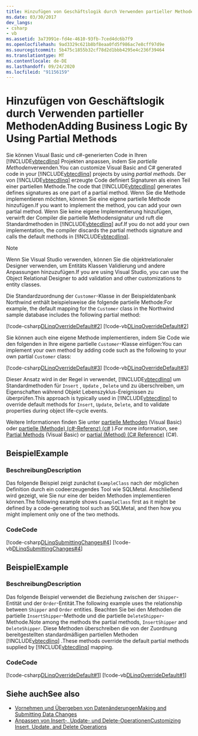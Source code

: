 ```yaml
---
title: Hinzufügen von Geschäftslogik durch Verwenden partieller Methoden
ms.date: 03/30/2017
dev_langs:
- csharp
- vb
ms.assetid: 3a73991e-fd4e-4610-93fb-7ced4dc6b7f9
ms.openlocfilehash: 9ad3329c621b8bf8eaa0fd5f986ac7e8cff97d9e
ms.sourcegitcommit: 5b475c1855b32cf78d2d1bbb4295e4c236f39464
ms.translationtype: MT
ms.contentlocale: de-DE
ms.lasthandoff: 09/24/2020
ms.locfileid: "91156159"
---
```

# <a name="adding-business-logic-by-using-partial-methods"></a><span data-ttu-id="9e587-102">Hinzufügen von Geschäftslogik durch Verwenden partieller Methoden</span><span class="sxs-lookup"><span data-stu-id="9e587-102">Adding Business Logic By Using Partial Methods</span></span>

<span data-ttu-id="9e587-103">Sie können Visual Basic und c#-generierten Code in Ihren [!INCLUDE[vbtecdlinq](../../../../../../includes/vbtecdlinq-md.md)] Projekten anpassen, indem Sie *partielle Methoden*verwenden.</span><span class="sxs-lookup"><span data-stu-id="9e587-103">You can customize Visual Basic and C# generated code in your [!INCLUDE[vbtecdlinq](../../../../../../includes/vbtecdlinq-md.md)] projects by using *partial methods*.</span></span> <span data-ttu-id="9e587-104">Der von [!INCLUDE[vbtecdlinq](../../../../../../includes/vbtecdlinq-md.md)] erzeugte Code definiert Signaturen als einen Teil einer partiellen Methode.</span><span class="sxs-lookup"><span data-stu-id="9e587-104">The code that [!INCLUDE[vbtecdlinq](../../../../../../includes/vbtecdlinq-md.md)] generates defines signatures as one part of a partial method.</span></span> <span data-ttu-id="9e587-105">Wenn Sie die Methode implementieren möchten, können Sie eine eigene partielle Methode hinzufügen.</span><span class="sxs-lookup"><span data-stu-id="9e587-105">If you want to implement the method, you can add your own partial method.</span></span> <span data-ttu-id="9e587-106">Wenn Sie keine eigene Implementierung hinzufügen, verwirft der Compiler die partielle Methodensignatur und ruft die Standardmethoden in [!INCLUDE[vbtecdlinq](../../../../../../includes/vbtecdlinq-md.md)] auf.</span><span class="sxs-lookup"><span data-stu-id="9e587-106">If you do not add your own implementation, the compiler discards the partial methods signature and calls the default methods in [!INCLUDE[vbtecdlinq](../../../../../../includes/vbtecdlinq-md.md)].</span></span>  
  
> [!NOTE]
> <span data-ttu-id="9e587-107">Wenn Sie Visual Studio verwenden, können Sie die objektrelationaler Designer verwenden, um Entitäts Klassen Validierung und andere Anpassungen hinzuzufügen.</span><span class="sxs-lookup"><span data-stu-id="9e587-107">If you are using Visual Studio, you can use the Object Relational Designer to add validation and other customizations to entity classes.</span></span>  
  
 <span data-ttu-id="9e587-108">Die Standardzuordnung der `Customer`-Klasse in der Beispieldatenbank Northwind enthält beispielsweise die folgende partielle Methode:</span><span class="sxs-lookup"><span data-stu-id="9e587-108">For example, the default mapping for the `Customer` class in the Northwind sample database includes the following partial method:</span></span>  
  
 [!code-csharp[DLinqOverrideDefault#2](../../../../../../samples/snippets/csharp/VS_Snippets_Data/DLinqOverrideDefault/cs/northwind.cs#2)]
 [!code-vb[DLinqOverrideDefault#2](../../../../../../samples/snippets/visualbasic/VS_Snippets_Data/DLinqOverrideDefault/vb/northwind.vb#2)]  
  
 <span data-ttu-id="9e587-109">Sie können auch eine eigene Methode implementieren, indem Sie Code wie den folgenden in Ihre eigene partielle `Customer`-Klasse einfügen:</span><span class="sxs-lookup"><span data-stu-id="9e587-109">You can implement your own method by adding code such as the following to your own partial `Customer` class:</span></span>  
  
 [!code-csharp[DLinqOverrideDefault#3](../../../../../../samples/snippets/csharp/VS_Snippets_Data/DLinqOverrideDefault/cs/Program.cs#3)]
 [!code-vb[DLinqOverrideDefault#3](../../../../../../samples/snippets/visualbasic/VS_Snippets_Data/DLinqOverrideDefault/vb/Module1.vb#3)]  
  
 <span data-ttu-id="9e587-110">Dieser Ansatz wird in der Regel in verwendet, [!INCLUDE[vbtecdlinq](../../../../../../includes/vbtecdlinq-md.md)] um Standardmethoden für `Insert` , `Update` , `Delete` und zu überschreiben, um Eigenschaften während Objekt Lebenszyklus-Ereignissen zu überprüfen.</span><span class="sxs-lookup"><span data-stu-id="9e587-110">This approach is typically used in [!INCLUDE[vbtecdlinq](../../../../../../includes/vbtecdlinq-md.md)] to override default methods for `Insert`, `Update`, `Delete`, and to validate properties during object life-cycle events.</span></span>  
  
 <span data-ttu-id="9e587-111">Weitere Informationen finden Sie unter [partielle Methoden](../../../../../visual-basic/programming-guide/language-features/procedures/partial-methods.md) (Visual Basic) oder [partielle (Methode) (c#-Referenz) (c#](../../../../../csharp/language-reference/keywords/partial-method.md) ).</span><span class="sxs-lookup"><span data-stu-id="9e587-111">For more information, see [Partial Methods](../../../../../visual-basic/programming-guide/language-features/procedures/partial-methods.md) (Visual Basic) or [partial (Method) (C# Reference)](../../../../../csharp/language-reference/keywords/partial-method.md) (C#).</span></span>  
  
## <a name="example"></a><span data-ttu-id="9e587-112">Beispiel</span><span class="sxs-lookup"><span data-stu-id="9e587-112">Example</span></span>  
  
### <a name="description"></a><span data-ttu-id="9e587-113">Beschreibung</span><span class="sxs-lookup"><span data-stu-id="9e587-113">Description</span></span>  

 <span data-ttu-id="9e587-114">Das folgende Beispiel zeigt zunächst `ExampleClass` nach der möglichen Definition durch ein codeerzeugendes Tool wie SQLMetal. Anschließend wird gezeigt, wie Sie nur eine der beiden Methoden implementieren können.</span><span class="sxs-lookup"><span data-stu-id="9e587-114">The following example shows `ExampleClass` first as it might be defined by a code-generating tool such as SQLMetal, and then how you might implement only one of the two methods.</span></span>  
  
### <a name="code"></a><span data-ttu-id="9e587-115">Code</span><span class="sxs-lookup"><span data-stu-id="9e587-115">Code</span></span>  

 [!code-csharp[DLinqSubmittingChanges#4](../../../../../../samples/snippets/csharp/VS_Snippets_Data/DLinqSubmittingChanges/cs/Program.cs#4)]
 [!code-vb[DLinqSubmittingChanges#4](../../../../../../samples/snippets/visualbasic/VS_Snippets_Data/DLinqSubmittingChanges/vb/Module1.vb#4)]  
  
## <a name="example"></a><span data-ttu-id="9e587-116">Beispiel</span><span class="sxs-lookup"><span data-stu-id="9e587-116">Example</span></span>  
  
### <a name="description"></a><span data-ttu-id="9e587-117">Beschreibung</span><span class="sxs-lookup"><span data-stu-id="9e587-117">Description</span></span>  

 <span data-ttu-id="9e587-118">Das folgende Beispiel verwendet die Beziehung zwischen der `Shipper`-Entität und der `Order`-Entität.</span><span class="sxs-lookup"><span data-stu-id="9e587-118">The following example uses the relationship between `Shipper` and `Order` entities.</span></span> <span data-ttu-id="9e587-119">Beachten Sie bei den Methoden die partielle `InsertShipper`-Methode und die partielle `DeleteShipper`-Methode.</span><span class="sxs-lookup"><span data-stu-id="9e587-119">Note among the methods the partial methods, `InsertShipper` and `DeleteShipper`.</span></span> <span data-ttu-id="9e587-120">Diese Methoden überschreiben die von der Zuordnung bereitgestellten standardmäßigen partiellen Methoden [!INCLUDE[vbtecdlinq](../../../../../../includes/vbtecdlinq-md.md)] .</span><span class="sxs-lookup"><span data-stu-id="9e587-120">These methods override the default partial methods supplied by [!INCLUDE[vbtecdlinq](../../../../../../includes/vbtecdlinq-md.md)] mapping.</span></span>  
  
### <a name="code"></a><span data-ttu-id="9e587-121">Code</span><span class="sxs-lookup"><span data-stu-id="9e587-121">Code</span></span>  

 [!code-csharp[DLinqOverrideDefault#1](../../../../../../samples/snippets/csharp/VS_Snippets_Data/DLinqOverrideDefault/cs/northwind.cs#1)]
 [!code-vb[DLinqOverrideDefault#1](../../../../../../samples/snippets/visualbasic/VS_Snippets_Data/DLinqOverrideDefault/vb/northwind.vb#1)]  
  
## <a name="see-also"></a><span data-ttu-id="9e587-122">Siehe auch</span><span class="sxs-lookup"><span data-stu-id="9e587-122">See also</span></span>

- [<span data-ttu-id="9e587-123">Vornehmen und Übergeben von Datenänderungen</span><span class="sxs-lookup"><span data-stu-id="9e587-123">Making and Submitting Data Changes</span></span>](making-and-submitting-data-changes.md)
- [<span data-ttu-id="9e587-124">Anpassen von Insert-, Update- und Delete-Operationen</span><span class="sxs-lookup"><span data-stu-id="9e587-124">Customizing Insert, Update, and Delete Operations</span></span>](customizing-insert-update-and-delete-operations.md)
